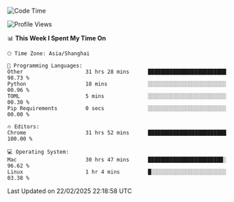 <!--START_SECTION:waka-->
![Code Time](http://img.shields.io/badge/Code%20Time-3%2C540%20hrs%2051%20mins-blue)

![Profile Views](http://img.shields.io/badge/Profile%20Views-0-blue)

📊 **This Week I Spent My Time On** 

```text
🕑︎ Time Zone: Asia/Shanghai

💬 Programming Languages: 
Other                    31 hrs 28 mins      █████████████████████████   98.73 % 
Python                   18 mins             ░░░░░░░░░░░░░░░░░░░░░░░░░   00.96 % 
TOML                     5 mins              ░░░░░░░░░░░░░░░░░░░░░░░░░   00.30 % 
Pip Requirements         0 secs              ░░░░░░░░░░░░░░░░░░░░░░░░░   00.00 % 

🔥 Editors: 
Chrome                   31 hrs 52 mins      █████████████████████████   100.00 % 

💻 Operating System: 
Mac                      30 hrs 47 mins      ████████████████████████░   96.62 % 
Linux                    1 hr 4 mins         █░░░░░░░░░░░░░░░░░░░░░░░░   03.38 % 
```


 Last Updated on 22/02/2025 22:18:58 UTC
<!--END_SECTION:waka-->